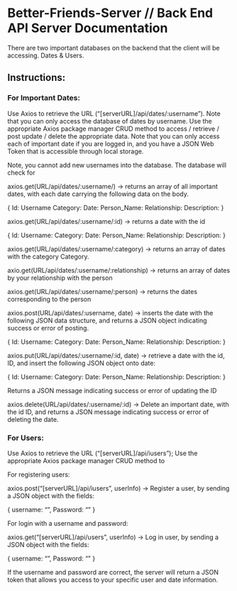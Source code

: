 # Better-Friends-Server // Back End API Server Documentation 

There are two important databases on the backend that the client will be accessing. Dates & Users.

## Instructions: 

### For Important Dates:

Use Axios to retrieve the URL (“[serverURL]/api/dates/:username”). Note that you can only access the database of dates by username. 
Use the appropriate Axios package manager CRUD method to access / retrieve / post update / delete the appropriate data.
Note that you can only access each of important date if you are logged in, and you have a JSON Web Token that is accessible through local storage.

Note, you cannot add new usernames into the database. The database will check for 

axios.get(URL/api/dates/:username/) -> returns an array of all important dates, with each date carrying the following data on the body.

{
	Id: 
	Username
Category:
	Date:
	Person_Name:
	Relationship:
	Description:
}

axios.get(URL/api/dates/:username/:id) -> returns a date with the id

{
	Id: 
	Username:
Category:
	Date:
	Person_Name:
	Relationship:
	Description:
}

axios.get(URL/api/dates/:username/:category) -> returns an array of dates with the category Category.

axio.get(URL/api/dates/:username/:relationship) -> returns an array of dates by your relationship with the person

axios.get(URL/api/dates/:username/:person) -> returns the dates corresponding to the person 

axios.post(URL/api/dates/:username, date) -> inserts the date with the following JSON data structure, and returns a JSON object indicating success or error of posting. 

{
	Id: 
	Username:
Category:
	Date:
	Person_Name:
	Relationship:
	Description:
}


axios.put(URL/api/dates/:username/:id, date) -> retrieve a date with the id, ID, and insert the following JSON object onto date:

{
	Id: 
	Username:
Category:
	Date:
	Person_Name:
	Relationship:
	Description:
}

Returns a JSON message indicating success or error of updating the ID

axios.delete(URL/api/dates/:username/:id) -> Delete an important date, with the id ID, and returns a JSON message indicating success or error of deleting the date. 


### For Users: 

Use Axios to retrieve the URL (“[serverURL]/api/iusers”);
Use the appropriate Axios package manager CRUD method to 

For registering users: 

axios.post(“[serverURL]/api/iusers”, userInfo) -> Register a user, by sending a JSON object with the fields:

{
	username: “”,
	Password: “”
}

For login with a username and password:

axios.get(“[serverURL]/api/users”, userInfo) -> Log in user, by sending a JSON object with the fields:

{
	username: “”,
	Password: “”
}

If the username and password are correct, the server will return a JSON token that allows you access to your specific user and date information. 




